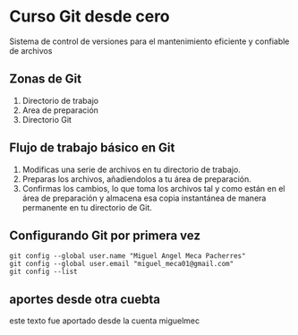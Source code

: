 # Curso Git desde cero
Sistema de control de versiones para el mantenimiento eficiente y confiable de archivos

## Zonas de Git
1. Directorio de trabajo
2. Area de preparación
3. Directorio Git 

## Flujo de trabajo básico en Git
1. Modificas una serie de archivos en tu directorio de trabajo.
2. Preparas los archivos, añadiendolos a tu área de preparación.
3. Confirmas los cambios, lo que toma los archivos tal y como están en el
área de preparación y almacena esa copia instantánea de manera permanente en tu directorio de Git.

## Configurando Git por primera vez

```
git config --global user.name "Miguel Angel Meca Pacherres"
git config --global user.email "miguel_meca01@gmail.com"
git config --list
```

## aportes desde otra cuebta
este texto fue aportado desde la cuenta miguelmec
